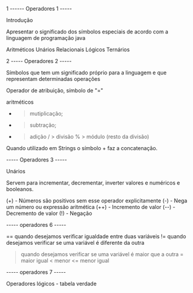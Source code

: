 1 ------ Operadores 1 -----

Introdução

Apresentar o significado dos símbolos especiais de acordo com a linguagem de programação java

Aritméticos
Unários
Relacionais
Lógicos
Ternários

2 ----- Operadores 2 -----

Símbolos que tem um significado próprio para a linguagem e que representam determinadas operações

Operador de atribuição, símbolo de "="

aritméticos

- > mutiplicação;

* > subtração;

- > adição
  > / > divisão
  > % > módulo (resto da divisão)

Quando utilizado em Strings o símbolo + faz a concatenação.

----- Operadores 3 -----

Unários

Servem para incrementar, decrementar, inverter valores e numéricos e booleanos.

(+) - Números são positivos sem esse operador explicitamente
(-) - Nega um número ou expressão aritmética
(++) - Incremento de valor
(--) - Decremento de valor
(!) - Negação

----- operadores 6 -----

== quando desejamos verificar igualdade entre duas variáveis
!= quando desejamos verificar se uma variável é diferente da outra

> quando desejamos verificar se uma variável é maior que a outra
> = maior igual
> < menor
> <= menor igual

----- operadores 7 -----

Operadores lógicos - tabela verdade
